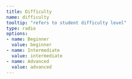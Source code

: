 ```yaml
---
title: Difficulty
name: difficulty
tooltip: "refers to student difficulty level"
type: radio
options:
- name: Beginner
  value: beginner
- name: Intermediate
  value: intermediate
- name: Advanced
  value: advanced
---
```


